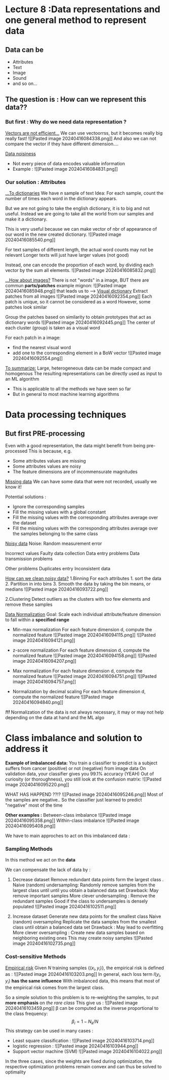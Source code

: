 
# Lecture 8 :Data representations and one general method to represent data
## Data can be
- Attributes 
- Text
- Image
- Sound 
- and so on...

## The question is : How can we represent this data??

### But first : Why do we need data representation ?

<u>Vectors are not efficient...</u>
We can use vectoorrss, but it becomes really big really fast!
![[Pasted image 20240416084338.png]]
And also we can not compare the vector if they have different dimension....

<u>Data noisiness</u>
- Not every piece of data encodes valuable information
- Example :
![[Pasted image 20240416084831.png]]

### Our solution : Attributes

<u>...To dictionaries</u>
We have *n* sample of text
Idea: For each sample, count the number of times each word in the dictionary appears.

But we are not going to take the english dictionary, it is to big and not useful. Instead we are going to take all the world from our samples and make it a dictionary. 

This is very useful because we can make vector of nbr of appearance of our word in the new created dictionary.
![[Pasted image 20240416085540.png]]

For text samples of different length, the actual word counts may not be relevant
	Longer texts will just have larger values (not good)

Instead, one can encode the proportion of each word, by dividing each vector by the sum all elements. 
![[Pasted image 20240416085832.png]]

<u>...How about images?</u>
There is not "words" in a image, BUT there are commun **parts/patches** 
example mignon: 
![[Pasted image 20240416085948.png]]
that leads us to -->
<u>Visual dictionary</u>
Extract patches from all images
![[Pasted image 20240416092354.png]]
Each patch is unique, so it cannot be considered as a word
	However, some patches look similar

Group the patches based on similarity to obtain prototypes that act as dictionary words
![[Pasted image 20240416092445.png]]
The center of each cluster (group) is taken as a visual word

For each patch in a image: 
- find the nearest visual word 
- add one to the corresponding element in a BoW vector
![[Pasted image 20240416092554.png]]


<u>To summarize:</u> 
Large, heterogeneous data can be made compact and homogenous
The resulting representations can be directly used as input to an ML algorithm
- This is applicable to all the methods we have seen so far
- But in general to most machine learning algorithms
# Data processing techniques

## But first PRE-processing
Even with a good representation, the data might benefit from being pre-processed
This is because, e.g.
- Some attributes values are missing 
- Some attributes values are noisy 
- The feature dimensions are of incommensurate magnitudes

<u>Missing data</u>
We can have some data that were not recorded, usually we know it!

Potential solutions : 
- Ignore the corresponding samples
- Fill the missing values with a global constant
- Fill the missing values with the corresponding attributes average over the dataset
- Fill the missing values with the corresponding attributes average over the samples belonging to the same class 

<u>Noisy data</u>
Noise: 
	Random measurement error

Incorrect values
	Faulty data collection
	Data entry problems
	Data transmission problems

Other problems 
	Duplicates entry
	Inconsistent data

<u>How can we clean noisy data?</u>
1.Binning
	For each attributes 
	1. sort the data
	2. Partition in into bins
	3. Smooth the data by taking the bin means, or medians
	![[Pasted image 20240416093722.png]]

2.Clustering 
	Detect outliers as the clusters with too few elements and remove these samples


<u>Data Normalization</u>
Goal: Scale each individual attribute/feature dimension to fall within a **specified range**

- Min-max normalization
	For each feature dimension d, compute the normalized feature
	![[Pasted image 20240416094115.png]]
	![[Pasted image 20240416094121.png]]

- z-score normalization
	For each feature dimension d, compute the normalized feature
	![[Pasted image 20240416094158.png]]
	![[Pasted image 20240416094207.png]]

- Max normalization 
	For each feature dimension d, compute the normalized feature
	![[Pasted image 20240416094751.png]]
	![[Pasted image 20240416094757.png]]

- Normalization by decimal scaling
	For each feature dimension d, compute the normalized feature
	![[Pasted image 20240416094840.png]]

***!!!*** Normalization of the data is not always necessary, it may or may not help depending on the data at hand and the ML algo

# Class imbalance and solution to address it
**Example of imbalanced data:** 
You train a classifier to predict is a subject suffers from cancer (positive) or not (negative) from image data
On validation data, your classifier gives you 99.1% accuracy (YEAH)
Out of curiosity (or thoroughness), you still look at the confusion matrix: 
	![[Pasted image 20240416095220.png]]

WHAT HAS HAPPEND ??!?
![[Pasted image 20240416095246.png]]
Most of the samples are negative.. 
	So the classifier just learned to predict "negative" most of the time


**Other examples :** 
Between-class imbalance
![[Pasted image 20240416095358.png]]
Within-class imbalance
![[Pasted image 20240416095408.png]]

We have to main approches to act on this imbalanced data : 

### Sampling Methods 
In this method we act on the **data**

We can compensate the lack of data by : 
1. Decrease dataset
	Remove redundant data points form the largest class 
	.
	Naive (random) undersampling: 
		Randomly remove samples from the largest class until until you obtain a balanced data set 
		Drawback: May remove important samples 
	More clever undersampling : 
		Remove the redundant samples 
		Good if the class to undersamples is densely populated
		![[Pasted image 20240416102511.png]]


2. Increase dataset
	Generate new data points for the smallest class
	Naive (random) oversampling 
		Replicate the data samples from the smallest class until obtain a balanced data set 
		Drawback : May lead to overfitting
	More clever oversampling :
		Create new data samples based on neighboring existing ones 
		This may create noisy samples
		![[Pasted image 20240416102735.png]]

### Cost-sensitive Methods 
<u>Empirical risk</u> 
Given *N* training samples {$(x_i, y_i)$}, the empirical risk is defined as : 
![[Pasted image 20240416103203.png]]
In general, each loss term $l(y_i, y_i)$ **has the same influence**
With imbalanced data, this means that most of the empirical risk comes from the largest class. 

So a simple solution to this problem is to re-weighting the samples, to put **more emphasis** on *the rare class* 
This give us : 
![[Pasted image 20240416103459.png]]
β can be computed as the inverse proportional to the class frequency: $$ β_i = 1 - N_k/N$$
This strategy can be used in many cases : 

- Least square classification : 
	![[Pasted image 20240416103714.png]]
- logistic regression :
	![[Pasted image 20240416103944.png]]
- Support vector machine (SVM)
	![[Pasted image 20240416104022.png]]

In the three cases, since the weights are fixed during optimization, the respective optimization problems remain convex and can thus be solved to optimality